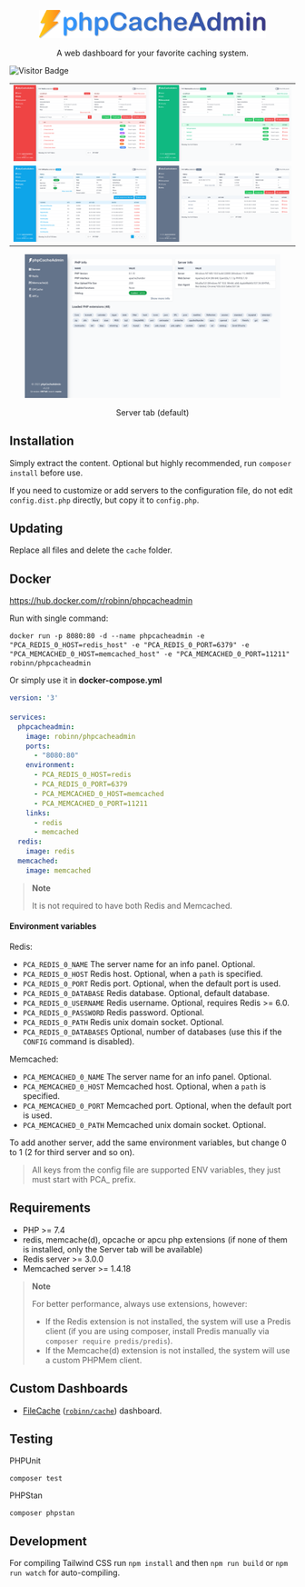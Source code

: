 <p align="center"><img src=".github/img/logo-colored.svg" width="400" alt="Logo"></p>
<p align="center">A web dashboard for your favorite caching system.</p>

![Visitor Badge](https://visitor-badge.laobi.icu/badge?page_id=RobiNN1.phpCacheAdmin)

<table>
  <tr>
    <td><img alt="Redis" src=".github/img/redis.png"></td>
    <td><img alt="Memcached" src=".github/img/memcached.png"></td>
  </tr>
  <tr>
    <td><img alt="OPCache" src=".github/img/opcache.png"></td>
    <td><img alt="APCu" src=".github/img/apcu.png"></td>
  </tr>
</table>

<div align="center">
  <img width="450" alt="Server tab (default)" src=".github/img/server.png">

  Server tab (default)
</div>

## Installation

Simply extract the content. Optional but highly recommended, run `composer install` before use.

If you need to customize or add servers to the configuration file,
do not edit `config.dist.php` directly, but copy it to `config.php`.

## Updating

Replace all files and delete the `cache` folder.

## Docker

https://hub.docker.com/r/robinn/phpcacheadmin

Run with single command:

```
docker run -p 8080:80 -d --name phpcacheadmin -e "PCA_REDIS_0_HOST=redis_host" -e "PCA_REDIS_0_PORT=6379" -e "PCA_MEMCACHED_0_HOST=memcached_host" -e "PCA_MEMCACHED_0_PORT=11211" robinn/phpcacheadmin
```

Or simply use it in **docker-compose.yml**

```yaml
version: '3'

services:
  phpcacheadmin:
    image: robinn/phpcacheadmin
    ports:
      - "8080:80"
    environment:
      - PCA_REDIS_0_HOST=redis
      - PCA_REDIS_0_PORT=6379
      - PCA_MEMCACHED_0_HOST=memcached
      - PCA_MEMCACHED_0_PORT=11211
    links:
      - redis
      - memcached
  redis:
    image: redis
  memcached:
    image: memcached
```

> **Note**
>
> It is not required to have both Redis and Memcached.

#### Environment variables

Redis:

- `PCA_REDIS_0_NAME` The server name for an info panel. Optional.
- `PCA_REDIS_0_HOST` Redis host. Optional, when a `path` is specified.
- `PCA_REDIS_0_PORT` Redis port. Optional, when the default port is used.
- `PCA_REDIS_0_DATABASE` Redis database. Optional, default database.
- `PCA_REDIS_0_USERNAME` Redis username. Optional, requires Redis >= 6.0.
- `PCA_REDIS_0_PASSWORD` Redis password. Optional.
- `PCA_REDIS_0_PATH` Redis unix domain socket. Optional.
- `PCA_REDIS_0_DATABASES` Optional, number of databases (use this if the `CONFIG` command is disabled).

Memcached:

- `PCA_MEMCACHED_0_NAME` The server name for an info panel. Optional.
- `PCA_MEMCACHED_0_HOST` Memcached host. Optional, when a `path` is specified.
- `PCA_MEMCACHED_0_PORT` Memcached port. Optional, when the default port is used.
- `PCA_MEMCACHED_0_PATH` Memcached unix domain socket. Optional.

To add another server, add the same environment variables, but change 0 to 1 (2 for third server and so on).

> All keys from the config file are supported ENV variables, they just must start with PCA_ prefix.

## Requirements

- PHP >= 7.4
- redis, memcache(d), opcache or apcu php extensions (if none of them is installed, only the Server tab will be available)
- Redis server >= 3.0.0
- Memcached server >= 1.4.18

> **Note**
> 
> For better performance, always use extensions, however:
> - If the Redis extension is not installed, the system will use a Predis client (if you are using composer, install Predis manually via `composer require predis/predis`).
> - If the Memcache(d) extension is not installed, the system will use a custom PHPMem client.

## Custom Dashboards

- [FileCache](https://github.com/RobiNN1/FileCache-Dashboard) ([`robinn/cache`](https://github.com/RobiNN1/Cache)) dashboard.

## Testing

PHPUnit

```
composer test
```

PHPStan

```
composer phpstan
```

## Development

For compiling Tailwind CSS run `npm install` and then
`npm run build` or `npm run watch` for auto-compiling.

<!-- Font used in logo Arial Rounded MT Bold -->
